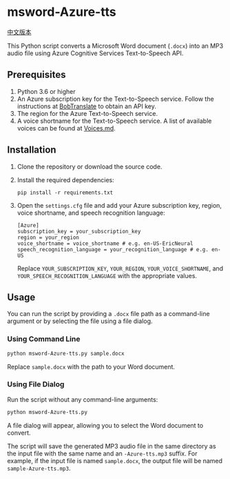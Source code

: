 # msword-Azure-tts

[中文版本](./README-zh.md)

This Python script converts a Microsoft Word document (`.docx`) into an MP3 audio file using Azure Cognitive Services Text-to-Speech API.

## Prerequisites

1. Python 3.6 or higher
2. An Azure subscription key for the Text-to-Speech service. Follow the instructions at [BobTranslate](https://bobtranslate.com/service/translate/microsoft.html#_2-%E6%B3%A8%E5%86%8C-azure) to obtain an API key.
3. The region for the Azure Text-to-Speech service.
4. A voice shortname for the Text-to-Speech service. A list of available voices can be found at [Voices.md](https://github.com/playht/text-to-speech-api/blob/master/Voices.md).

## Installation

1. Clone the repository or download the source code.
2. Install the required dependencies:

   ```
   pip install -r requirements.txt
   ```

3. Open the `settings.cfg` file and add your Azure subscription key, region, voice shortname, and speech recognition language:

   ```
   [Azure]
   subscription_key = your_subscription_key
   region = your_region
   voice_shortname = voice_shortname # e.g. en-US-EricNeural
   speech_recognition_language = your_recognition_language # e.g. en-US
   ```

   Replace `YOUR_SUBSCRIPTION_KEY`, `YOUR_REGION`, `YOUR_VOICE_SHORTNAME`, and `YOUR_SPEECH_RECOGNITION_LANGUAGE` with the appropriate values.

## Usage

You can run the script by providing a `.docx` file path as a command-line argument or by selecting the file using a file dialog.

### Using Command Line

```bash
python msword-Azure-tts.py sample.docx
```

Replace `sample.docx` with the path to your Word document.

### Using File Dialog

Run the script without any command-line arguments:

```bash
python msword-Azure-tts.py
```

A file dialog will appear, allowing you to select the Word document to convert.

The script will save the generated MP3 audio file in the same directory as the input file with the same name and an `-Azure-tts.mp3` suffix. For example, if the input file is named `sample.docx`, the output file will be named `sample-Azure-tts.mp3`.
```
